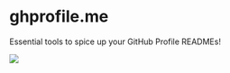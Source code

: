 # ghprofile.me
Essential tools to spice up your GitHub Profile READMEs!

[![](https://ghprofile.me/)]()
